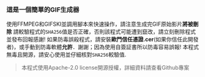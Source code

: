 ### 這是一個簡單的GIF生成器
使用FFMPEG和GIFSKI並調用腳本來快速操作，請注意生成完GIF原始影片**將被刪除**
請較驗程式的`SHA256`值是否正確，否則該程式可能遭到竄改，請立刻刪除程式並發布回報感謝!
如果防毒誤殺程式，請安裝**歐門信任憑證.cer**(如果你信任此開發者)，或手動到防毒軟體**允許**．謝謝；因為使用自簽証書所以防毒容易誤報!
本程式無毒且開源，請安心使用並仔細核對``SHA256``較驗值.
> 本程式使用Apache-2.0 license開源授權，詳細資料請查看Github專案

